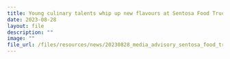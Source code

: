 ```yaml
---
title: Young culinary talents whip up new flavours at Sentosa Food Truck Fiesta 2023
date: 2023-08-28
layout: file
description: ""
image: ""
file_url: /files/resources/news/20230828_media_advisory_sentosa_food_truck_fiesta_2023_(final).pdf
---
```

